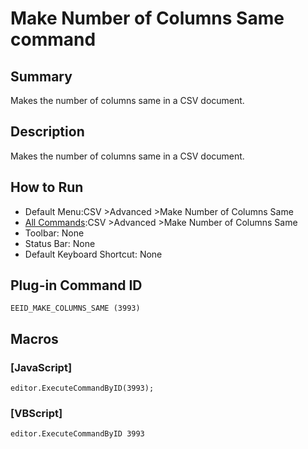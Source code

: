 # Make Number of Columns Same command

## Summary

Makes the number of columns same in a CSV document.

## Description

Makes the number of columns same in a CSV document.

## How to Run

- Default Menu:CSV \>Advanced \>Make Number of Columns Same
- [All Commands](../tools/all_commands):CSV \>Advanced \>Make Number of Columns Same
- Toolbar: None
- Status Bar: None
- Default Keyboard Shortcut: None

## Plug-in Command ID

```
EEID_MAKE_COLUMNS_SAME (3993)```

## Macros

### \[JavaScript\]

```
editor.ExecuteCommandByID(3993);
```

### \[VBScript\]

```
editor.ExecuteCommandByID 3993
```
